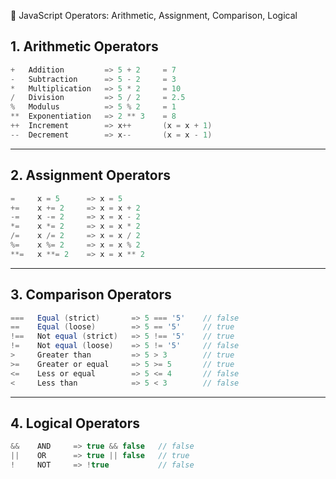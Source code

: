 📌 JavaScript Operators: Arithmetic, Assignment, Comparison, Logical

## 1. Arithmetic Operators
 
```cs
+   Addition         => 5 + 2     = 7
-   Subtraction      => 5 - 2     = 3
*   Multiplication   => 5 * 2     = 10
/   Division         => 5 / 2     = 2.5
%   Modulus          => 5 % 2     = 1
**  Exponentiation   => 2 ** 3    = 8
++  Increment        => x++       (x = x + 1)
--  Decrement        => x--       (x = x - 1)
```
---
## 2. Assignment Operators
 
```cs
=     x = 5      => x = 5
+=    x += 2     => x = x + 2
-=    x -= 2     => x = x - 2
*=    x *= 2     => x = x * 2
/=    x /= 2     => x = x / 2
%=    x %= 2     => x = x % 2
**=   x **= 2    => x = x ** 2
```
---
## 3. Comparison Operators

```cs
===   Equal (strict)       => 5 === '5'    // false
==    Equal (loose)        => 5 == '5'     // true
!==   Not equal (strict)   => 5 !== '5'    // true
!=    Not equal (loose)    => 5 != '5'     // false
>     Greater than         => 5 > 3        // true
>=    Greater or equal     => 5 >= 5       // true
<=    Less or equal        => 5 <= 4       // false
<     Less than            => 5 < 3        // false
```
---
## 4. Logical Operators

```cs
&&    AND     => true && false   // false
||    OR      => true || false   // true
!     NOT     => !true           // false
```
